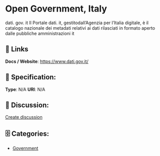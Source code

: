 # Open Government, Italy


dati. gov. it Il Portale dati. it, gestitodall’Agenzia per l’Italia digitale, è il catalogo nazionale dei metadati relativi ai dati rilasciati in formato aperto dalle pubbliche amministrazioni it

##  🔗 Links
**Docs / Website**: https://www.dati.gov.it/

## 🧬 Specification:
**Type**: N/A
**URI**: N/A

## 💬 Discussion:
[Create discussion](https://github.com/apis-list/apis-list/discussions/new)

## 🗄️ Categories:
- [Government](https://github.com/apis-list/apis-list#government)







